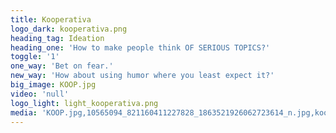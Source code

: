 ```yaml
---
title: Kooperativa
logo_dark: kooperativa.png
heading_tag: Ideation
heading_one: 'How to make people think OF SERIOUS TOPICS?'
toggle: '1'
one_way: 'Bet on fear.'
new_way: 'How about using humor where you least expect it?'
big_image: KOOP.jpg
video: 'null'
logo_light: light_kooperativa.png
media: 'KOOP.jpg,10565094_821160411227828_1863521926062723614_n.jpg,kooperativa.png,light_kooperativa.png'
---
```


